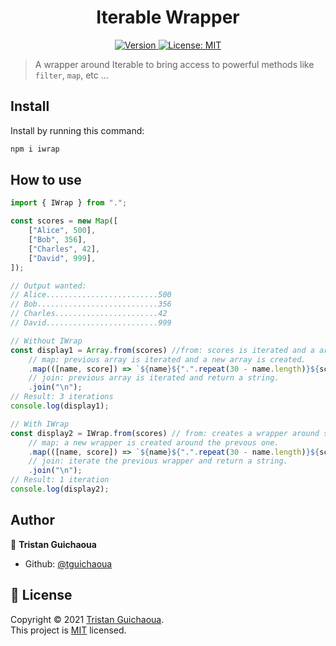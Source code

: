<h1 align="center">Iterable Wrapper</h1>
<p align="center">
    <a href="https://www.npmjs.com/package/iwrap" target="_blank">
        <img alt="Version" src="https://img.shields.io/npm/v/iwrap.svg">
    </a>
     <a href="https://github.com/tguichaoua/iwrap/blob/main/LICENSE" target="_blank">
        <img alt="License: MIT" src="https://img.shields.io/github/license/tguichaoua/iwrap" />
    </a>
</p>

> A wrapper around Iterable to bring access to powerful methods like `filter`, `map`, etc ...

## Install

Install by running this command:

```sh
npm i iwrap
```

## How to use

```ts
import { IWrap } from ".";

const scores = new Map([
    ["Alice", 500],
    ["Bob", 356],
    ["Charles", 42],
    ["David", 999],
]);

// Output wanted:
// Alice.........................500
// Bob...........................356
// Charles.......................42
// David.........................999

// Without IWrap
const display1 = Array.from(scores) //from: scores is iterated and a array is created.
    // map: previous array is iterated and a new array is created.
    .map(([name, score]) => `${name}${".".repeat(30 - name.length)}${score}`)
    // join: previous array is iterated and return a string.
    .join("\n");
// Result: 3 iterations
console.log(display1);

// With IWrap
const display2 = IWrap.from(scores) // from: creates a wrapper around scores.
    // map: a new wrapper is created around the prevous one.
    .map(([name, score]) => `${name}${".".repeat(30 - name.length)}${score}`)
    // join: iterate the previous wrapper and return a string.
    .join("\n");
// Result: 1 iteration
console.log(display2);
```

## Author

👤 **Tristan Guichaoua**

-   Github: [@tguichaoua](https://github.com/tguichaoua)

## 📝 License

Copyright © 2021 [Tristan Guichaoua](https://github.com/tguichaoua).<br />
This project is [MIT](https://github.com/tguichaoua/iwrap/blob/main/LICENSE) licensed.
